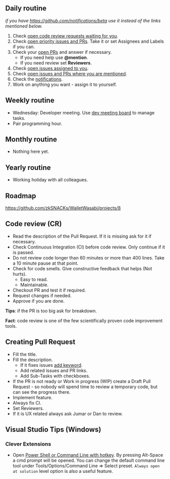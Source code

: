 
## Daily routine

*if you have https://github.com/notifications/beta use it instead of the links mentioned below.*

1. Check [open code review requests waiting for you](https://github.com/zkSNACKs/WalletWasabi/pulls/review-requested/@me).
2. Check [open priority issues and PRs](https://github.com/zkSNACKs/WalletWasabi/labels/priority). Take it or set Assignees and Labels if you can.
3. Check your [open PRs](https://github.com/zkSNACKs/WalletWasabi/pulls/@me) and answer if necessary.
   - If you need help use __@mention__.
   - If you need review set __Reviewers__.
4. Check [open issues assigned to you](https://github.com/zkSNACKs/WalletWasabi/issues/assigned/@me).
5. Check [open issues and PRs where you are mentioned](https://github.com/zkSNACKs/WalletWasabi/issues?utf8=%E2%9C%93&q=is%3Aopen+mentions%3A%40me+).
6. Check the [notifications](https://github.com/notifications).
7. Work on anything you want - assign it to yourself.

## Weekly routine

- Wednesday: Developer meeting. Use [dev meeting board](https://github.com/orgs/zkSNACKs/projects/1) to manage tasks.
- Pair programming hour.

## Monthly routine

- Nothing here yet.

## Yearly routine

- Working holiday with all colleagues.

## Roadmap

https://github.com/zkSNACKs/WalletWasabi/projects/8

## Code review (CR)

- Read the description of the Pull Request. If it is missing ask for it if necessary.
- Check Continuous Integration (CI) before code review. Only continue if it is passed.
- Do not review code longer than 60 minutes or more than 400 lines. Take a 10 minute pause at that point.
- Check for code smells. Give constructive feedback that helps (Not hurts).
  - Easy to read.
  - Maintainable.
- Checkout PR and test it if required.
- Request changes if needed.
- Approve if you are done.

__Tips__: if the PR is too big ask for breakdown.

__Fact__: code review is one of the few scientifically proven code improvement tools.

## Creating Pull Request

- Fill the title.
- Fill the description.
  - If it fixes issues [add keyword](https://help.github.com/en/articles/closing-issues-using-keywords).
  - Add related issues and PR links.
  - Add Sub-Tasks with checkboxes.
- If the PR is not ready or Work in progress (WIP) create a Draft Pull Request - so nobody will spend time to review a temporary code, but can see the progress there.
- Implement feature.
- Always fix CI.
- Set Reviewers.
- If it is UX related always ask Jumar or Dan to review.

## Visual Studio Tips (Windows)

### Clever Extensions

- Open [Power Shell or Command Line with hotkey](https://marketplace.visualstudio.com/items?itemName=MadsKristensen.OpenCommandLine). By pressing Alt-Space a cmd prompt will be opened. You can change the default command line tool under Tools/Options/Command Line => Select preset. `Always open at solution` level option is also a useful feature.

